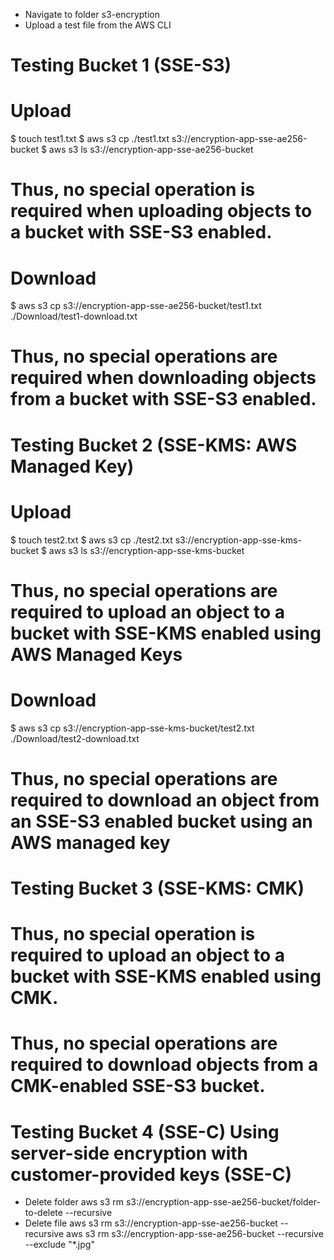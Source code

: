 

- Navigate to folder s3-encryption
- Upload a test file from the AWS CLI

# Testing Bucket 1 (SSE-S3)
# Upload
$ touch test1.txt
$ aws s3 cp ./test1.txt s3://encryption-app-sse-ae256-bucket
$ aws s3 ls s3://encryption-app-sse-ae256-bucket
# Thus, no special operation is required when uploading objects to a bucket with SSE-S3 enabled.
# Download
$ aws s3 cp s3://encryption-app-sse-ae256-bucket/test1.txt ./Download/test1-download.txt
# Thus, no special operations are required when downloading objects from a bucket with SSE-S3 enabled.

# Testing Bucket 2 (SSE-KMS: AWS Managed Key)
# Upload
$ touch test2.txt
$ aws s3 cp ./test2.txt s3://encryption-app-sse-kms-bucket
$ aws s3 ls s3://encryption-app-sse-kms-bucket
# Thus, no special operations are required to upload an object to a bucket with SSE-KMS enabled using AWS Managed Keys
# Download
$ aws s3 cp s3://encryption-app-sse-kms-bucket/test2.txt ./Download/test2-download.txt
# Thus, no special operations are required to download an object from an SSE-S3 enabled bucket using an AWS managed key

# Testing Bucket 3 (SSE-KMS: CMK)
# Thus, no special operation is required to upload an object to a bucket with SSE-KMS enabled using CMK.
# Thus, no special operations are required to download objects from a CMK-enabled SSE-S3 bucket.

# Testing Bucket 4 (SSE-C) Using server-side encryption with customer-provided keys (SSE-C) 

- Delete folder
aws s3 rm s3://encryption-app-sse-ae256-bucket/folder-to-delete --recursive
- Delete file 
aws s3 rm s3://encryption-app-sse-ae256-bucket --recursive
aws s3 rm s3://encryption-app-sse-ae256-bucket --recursive --exclude "*.jpg"